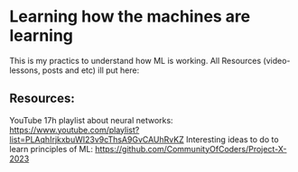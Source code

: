 # Learning how the machines are learning

This is my practics to understand how ML is working. All Resources (video-lessons, posts and etc) ill put here:
## Resources: 
YouTube 17h playlist about neural networks: https://www.youtube.com/playlist?list=PLAqhIrjkxbuWI23v9cThsA9GvCAUhRvKZ
Interesting ideas to do to learn principles of ML: https://github.com/CommunityOfCoders/Project-X-2023
